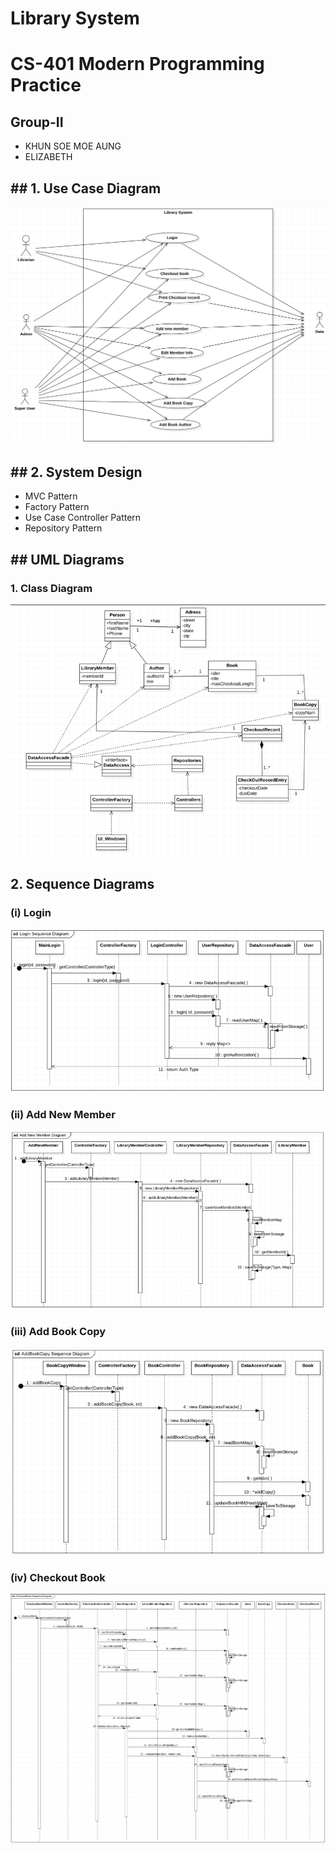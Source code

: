 # Library System

# CS-401 Modern Programming Practice

## Group-II
* KHUN SOE MOE AUNG
* ELIZABETH


## **## 1. Use Case Diagram**

![img.png](img.png)

## **## **2. System Design****
* MVC Pattern
* Factory Pattern
* Use Case Controller Pattern
* Repository Pattern


## ****## **UML Diagrams******

### **1. Class Diagram**

![img_1.png](img_1.png)

## 2. Sequence Diagrams

### (i) Login

![img_7.png](img_7.png)

### (ii) Add New Member

![img_4.png](img_4.png)

### (iii) Add Book Copy

![img_5.png](img_5.png)

### (iv) Checkout Book

![img_6.png](img_6.png)
   